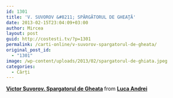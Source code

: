 ```yaml
---
id: 1301
title: 'V. SUVOROV &#8211; SPĂRGĂTORUL DE GHEAŢĂ'
date: 2013-02-15T23:04:09+03:00
author: Mircea
layout: post
guid: http://costesti.tv/?p=1301
permalink: /carti-online/v-suvorov-spargatorul-de-gheata/
original_post_id:
  - "1301"
image: /wp-content/uploads/2013/02/spargatorul-de-ghiata.jpeg
categories:
  - Cărți
---
```

<div style="margin-bottom:5px">
  <strong> <a href="//www.slideshare.net/thendrluca/v-suvorov-spargatorul-de-gheata" title="Victor Suvorov. Spargatorul de Gheata" target="_blank">Victor Suvorov. Spargatorul de Gheata</a> </strong> from <strong><a href="//www.slideshare.net/thendrluca" target="_blank">Luca Andrei</a></strong>
</div>